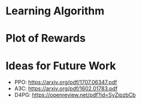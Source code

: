 
# Learning Algorithm
# Plot of Rewards
# Ideas for Future Work
- PPO: https://arxiv.org/pdf/1707.06347.pdf
- A3C: https://arxiv.org/pdf/1602.01783.pdf
- D4PG: https://openreview.net/pdf?id=SyZipzbCb
